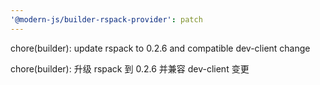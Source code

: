 ```yaml
---
'@modern-js/builder-rspack-provider': patch
---
```


chore(builder): update rspack to 0.2.6 and compatible dev-client change

chore(builder): 升级 rspack 到 0.2.6 并兼容 dev-client 变更

